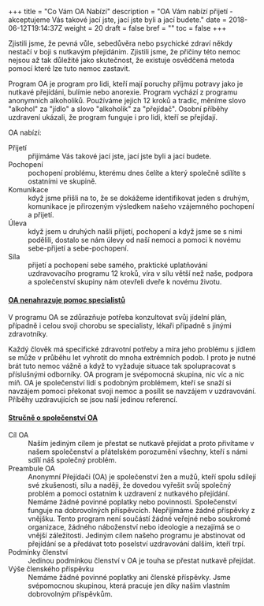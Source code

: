 +++
title = "Co Vám OA Nabízí"
description = "OA Vám nabízí přijetí - akceptujeme Vás takové jací jste, jací jste byli a jací budete."
date = 2018-06-12T19:14:37Z
weight = 20
draft = false
bref = ""
toc = false
+++

<p>
Zjistili jsme, že pevná vůle, sebedůvěra nebo psychické zdraví někdy nestačí v boji s nutkavým přejídánim. Zjistili jsme, že příčiny této nemoc nejsou až tak důležité jako skutečnost, že existuje osvědčená metoda pomocí které lze tuto nemoc zastavit.
</p>

<p>
Program OA je program pro lidi, kteří mají poruchy příjmu potravy jako je nutkavé přejídáni, bulímie nebo anorexie. Program vychází z programu anonymních alkoholiků. Používáme jejich 12 kroků a tradic, měníme slovo "alkohol" za "jídlo" a slovo "alkoholik" za "přejídač". Osobní příběhy uzdravení ukázali, že program funguje i pro lidi, kteří se přejídají.
</p>

<p>
OA nabízí:
<dl>
  <dt>Přijetí</dt>
  <dd>přijímáme Vás takové jací jste, jací jste byli a jací budete.</dd>
  <dt>Pochopení</dt>
  <dd>pochopení problému, kterému dnes čelíte a který společně sdílíte s ostatními ve skupině.</dd>
  <dt>Komunikace</dt>
  <dd>když jsme přišli na to, že se dokážeme identifikovat jeden s druhým, komunikace je přirozeným výsledkem našeho vzájemného pochopení a přijetí.</dd>
  <dt>Úleva</dt>
  <dd>když jsem u druhých našli přijetí, pochopení a když jsme se s nimi podělili, dostalo se nám úlevy od naší nemoci a pomoci k novému sebe-přijetí a sebe-pochopení.</dd>
  <dt>Síla</dt>
  <dd>
    přijetí a pochopení sebe samého, praktické uplatňování uzdravovacího programu 12 kroků, víra v sílu větší než naše, podpora a společenství skupiny nám otevřeli dveře k novému životu.
  </dd>
</dl>
</p>

<h4 class="section-head" id="nenahrazujespecialisty"><a href="#nenahrazujespecialisty">OA nenahrazuje pomoc specialistů</a></h4>
<p>
V programu OA se zdůrazňuje potřeba konzultovat svůj jídelní plán, případně i celou svoji chorobu se specialisty, lékaři případně s jinými zdravotníky.
</p>
<p>
Každý člověk má specifické zdravotní potřeby a míra jeho problému s jídlem se může v průběhu let vyhrotit do mnoha extrémních podob. I proto je nutné brát tuto nemoc vážně a když to vyžaduje situace tak spolupracovat s příslušnými odborníky. OA program je svépomocná skupina, nic víc a nic míň. OA je společenství lidí s podobným problémem, kteří se snaží si navzájem pomoci překonat svoji nemoc a posílit se navzájem v uzdravování. Příběhy uzdravujících se jsou naší jedinou referencí.
</p>

<h4 class="section-head" id="strucneospolecenstvi"><a href="#strucneospolecenstvi">Stručně o společenství OA</a></h4>
<p>
<dl>
  <dt>Cíl OA</dt>
  <dd>
    Naším jediným cílem je přestat se nutkavě přejídat a proto přivítame v našem společenství a přátelském porozumění všechny, kteří s námi sdílí náš společný problém.
  </dd>
  <dt>Preambule OA</dt>
  <dd>
    Anonymní Přejídači (OA) je společenství žen a mužů, kteří spolu sdílejí své zkušenosti, sílu a naději, že dovedou vyřešit svůj společný problém a pomoci ostatním k uzdravení z nutkavého přejídání. Nemáme žádné povinné poplatky nebo povinnosti. Společenství funguje na dobrovolných příspěvcích. Nepřijímáme žádné příspěvky z vnějšku. Tento program není součástí žádné veřejné nebo soukromé organizace, žádného náboženství nebo ideologie a nezajímá se o vnější záležitosti. Jediným cílem našeho programu je abstinovat od přejídání se a předávat toto poselství uzdravování dalším, kteří trpí.
  </dd>
  <dt>Podmínky členství</dt>
  <dd>
    Jedinou podmínkou členství v OA je touha se přestat nutkavě přejídat.
  </dd>
  <dt>Výše členského příspěvku</dt>
  <dd>
    Nemáme žádné povinné poplatky ani členské příspěvky. Jsme svépomocnou skupinou, která pracuje jen díky našim vlastním dobrovolným příspěvkům.
  </dd>
</dl>
</p>
